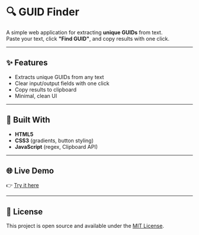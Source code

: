 # 🔍 GUID Finder

A simple web application for extracting **unique GUIDs** from text.  
Paste your text, click **"Find GUID"**, and copy results with one click.

---

## ✨ Features
- Extracts unique GUIDs from any text  
- Clear input/output fields with one click  
- Copy results to clipboard  
- Minimal, clean UI  

---

## 🚀 Built With
- **HTML5**  
- **CSS3** (gradients, button styling)  
- **JavaScript** (regex, Clipboard API)  

---

## 🌐 Live Demo
👉 [Try it here](https://romanplis.github.io/Find-GUID/Find%20GUID.html)

---

## 📜 License
This project is open source and available under the [MIT License](LICENSE).

